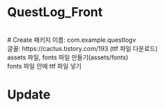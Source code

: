 # QuestLog_Front
</br>
# Create
패키지 이름: com.example.questlogv</br>
글꼴: https://cactus.tistory.com/193 (ttf 파일 다운로드) </br>
assets 파일, fonts 파일 만들기(assets/fonts) </br>
fonts 파일 안에 ttf 파일 넣기

# Update
